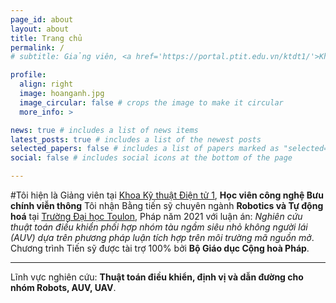 ```yaml
---
page_id: about
layout: about
title: Trang chủ
permalink: /
# subtitle: Giảng viên, <a href='https://portal.ptit.edu.vn/ktdt1/'>Khoa Kỹ thuật Điện tử 1</a>. Học viện Công nghệ Bưu chính Viễn Thông (PTIT)<br>Km10, Đường Nguyễn Trãi, Hà Đông, Hà Nội, Việt Nam<br>anhph [at] ptit.edu.vn 

profile:
  align: right
  image: hoanganh.jpg
  image_circular: false # crops the image to make it circular
  more_info: >

news: true # includes a list of news items
latest_posts: true # includes a list of the newest posts
selected_papers: false # includes a list of papers marked as "selected={true}"
social: false # includes social icons at the bottom of the page

---
```


#Tôi hiện là Giảng viên tại [Khoa Kỹ thuật Điện tử 1](https://portal.ptit.edu.vn/ktdt1/), **Học viên công nghệ Bưu chính viễn thông**
Tôi nhận Bằng tiến sỹ chuyên ngành **Robotics và Tự động hoá** tại [Trường Đại học Toulon](https://ed548.univ-tln.fr/en/home/), Pháp năm 2021 với luận án: *Nghiên cứu thuật toán điều khiển phối hợp nhóm tàu ngầm siêu nhỏ không người lái (AUV) dựa trên phương pháp luận tích hợp trên môi trường mã nguồn mở*. Chương trình Tiến sỹ được tài trợ 100% bởi **Bộ Giáo dục Cộng hoà Pháp**.

---

Lĩnh vực nghiên cứu: **Thuật toán điều khiển, định vị và dẫn đường cho nhóm Robots, AUV, UAV**.